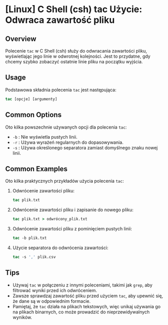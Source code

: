 # [Linux] C Shell (csh) tac Użycie: Odwraca zawartość pliku

## Overview
Polecenie `tac` w C Shell (csh) służy do odwracania zawartości pliku, wyświetlając jego linie w odwrotnej kolejności. Jest to przydatne, gdy chcemy szybko zobaczyć ostatnie linie pliku na początku wyjścia.

## Usage
Podstawowa składnia polecenia `tac` jest następująca:

```csh
tac [opcje] [argumenty]
```

## Common Options
Oto kilka powszechnie używanych opcji dla polecenia `tac`:

- `-b` : Nie wyświetla pustych linii.
- `-r` : Używa wyrażeń regularnych do dopasowywania.
- `-s` : Używa określonego separatora zamiast domyślnego znaku nowej linii.

## Common Examples
Oto kilka praktycznych przykładów użycia polecenia `tac`:

1. Odwrócenie zawartości pliku:
   ```csh
   tac plik.txt
   ```

2. Odwrócenie zawartości pliku i zapisanie do nowego pliku:
   ```csh
   tac plik.txt > odwrócony_plik.txt
   ```

3. Odwrócenie zawartości pliku z pominięciem pustych linii:
   ```csh
   tac -b plik.txt
   ```

4. Użycie separatora do odwrócenia zawartości:
   ```csh
   tac -s ',' plik.csv
   ```

## Tips
- Używaj `tac` w połączeniu z innymi poleceniami, takimi jak `grep`, aby filtrować wyniki przed ich odwróceniem.
- Zawsze sprawdzaj zawartość pliku przed użyciem `tac`, aby upewnić się, że dane są w odpowiednim formacie.
- Pamiętaj, że `tac` działa na plikach tekstowych, więc unikaj używania go na plikach binarnych, co może prowadzić do nieprzewidywalnych wyników.